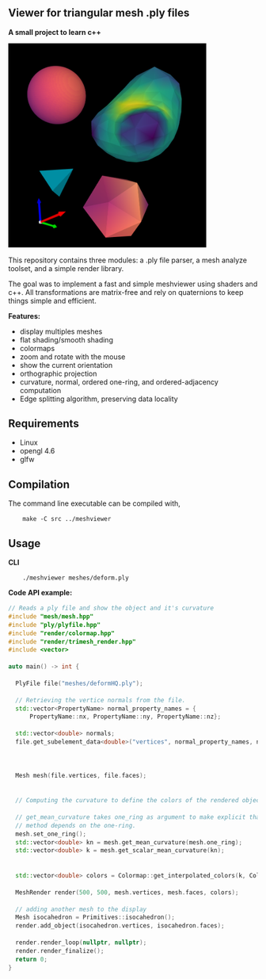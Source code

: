 ## Viewer for triangular mesh .ply files
__A small project to learn c++__

<img src="example.png" alt="example" width="400"/>

This repository contains three modules: a .ply file parser,
a mesh analyze toolset, and a simple render library.

The goal was to implement a fast and simple meshviewer using shaders and c++.
All transformations are matrix-free and rely on quaternions to keep things simple and efficient.

__Features:__
- display multiples meshes
- flat shading/smooth shading
- colormaps
- zoom and rotate with the mouse
- show the current orientation
- orthographic projection
- curvature, normal, ordered one-ring, and ordered-adjacency computation
- Edge splitting algorithm, preserving data locality


## Requirements
- Linux
- opengl 4.6
- glfw

## Compilation
The command line executable can be compiled with,

        make -C src ../meshviewer

## Usage
__CLI__

        ./meshviewer meshes/deform.ply

__Code API example:__

```cpp
// Reads a ply file and show the object and it's curvature
#include "mesh/mesh.hpp"
#include "ply/plyfile.hpp"
#include "render/colormap.hpp"
#include "render/trimesh_render.hpp"
#include <vector>

auto main() -> int {

  PlyFile file("meshes/deformHQ.ply");

  // Retrieving the vertice normals from the file.
  std::vector<PropertyName> normal_property_names = {
      PropertyName::nx, PropertyName::ny, PropertyName::nz};

  std::vector<double> normals;
  file.get_subelement_data<double>("vertices", normal_property_names, normals);



  Mesh mesh(file.vertices, file.faces);


  // Computing the curvature to define the colors of the rendered object.

  // get_mean_curvature takes one_ring as argument to make explicit that the
  // method depends on the one-ring.
  mesh.set_one_ring();
  std::vector<double> kn = mesh.get_mean_curvature(mesh.one_ring);
  std::vector<double> k = mesh.get_scalar_mean_curvature(kn);


  std::vector<double> colors = Colormap::get_interpolated_colors(k, Colormap::INFERNO);

  MeshRender render(500, 500, mesh.vertices, mesh.faces, colors);

  // adding another mesh to the display
  Mesh isocahedron = Primitives::isocahedron();
  render.add_object(isocahedron.vertices, isocahedron.faces);

  render.render_loop(nullptr, nullptr);
  render.render_finalize();
  return 0;
}
```
